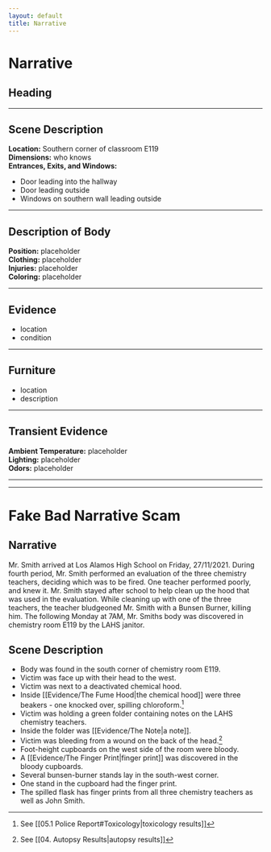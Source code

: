 ```yaml
---
layout: default
title: Narrative
---
```


# Narrative

## Heading

---

## Scene Description
**Location:** Southern corner of classroom E119 <br>
**Dimensions:** who knows <br>
**Entrances, Exits, and Windows:**
- Door leading into the hallway
- Door leading outside
- Windows on southern wall leading outside

---

## Description of Body
**Position:** placeholder <br>
**Clothing:** placeholder <br>
**Injuries:** placeholder <br>
**Coloring:** placeholder <br>

---

## Evidence
- location
- condition

---

## Furniture
- location
- description

---

## Transient Evidence
**Ambient Temperature:** placeholder <br>
**Lighting:** placeholder <br>
**Odors:** placeholder

---
---

# Fake Bad Narrative Scam

## Narrative
Mr. Smith arrived at Los Alamos High School on Friday, 27/11/2021. During fourth period, Mr. Smith performed an evaluation of the three chemistry teachers, deciding which was to be fired. One teacher performed poorly, and knew it. Mr. Smith stayed after school to help clean up the hood that was used in the evaluation. While cleaning up with one of the three teachers, the teacher bludgeoned Mr. Smith with a Bunsen Burner, killing him. The following Monday at 7AM, Mr. Smiths body was discovered in chemistry room E119 by the LAHS janitor.

## Scene Description
- Body was found in the south corner of chemistry room E119.
- Victim was face up with their head to the west.
- Victim was next to a deactivated chemical hood.
- Inside [[Evidence/The Fume Hood|the chemical hood]] were three beakers - one knocked over, spilling chloroform.[^1]
- Victim was holding a green folder containing notes on the LAHS chemistry teachers.
- Inside the folder was [[Evidence/The Note|a note]].
- Victim was bleeding from a wound on the back of the head.[^2]
- Foot-height cupboards on the west side of the room were bloody.
- A [[Evidence/The Finger Print|finger print]] was discovered in the bloody cupboards.
- Several bunsen-burner stands lay in the south-west corner.
- One stand in the cupboard had the finger print.
- The spilled flask has finger prints from all three chemistry teachers as well as John Smith.

[^1]: See [[05.1 Police Report#Toxicology|toxicology results]]
[^2]: See [[04. Autopsy Results|autopsy results]]